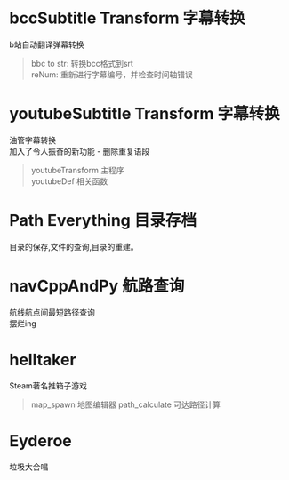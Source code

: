 # bccSubtitle Transform 字幕转换
b站自动翻译弹幕转换
> bbc to str: 转换bcc格式到srt\
> reNum: 重新进行字幕编号，并检查时间轴错误
# youtubeSubtitle Transform 字幕转换
油管字幕转换\
加入了令人振奋的新功能 - 删除重复语段
> youtubeTransform 主程序\
> youtubeDef 相关函数
# Path Everything 目录存档
目录的保存,文件的查询,目录的重建。
# navCppAndPy 航路查询
航线航点间最短路径查询\
摆烂ing
# helltaker 
Steam著名推箱子游戏
> map_spawn 地图编辑器
> path_calculate 可达路径计算
# Eyderoe 
垃圾大合唱

